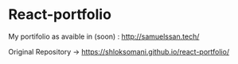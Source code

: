 # React-portfolio

My portifolio as avaible in (soon) : http://samuelssan.tech/


Original Repository -> https://shloksomani.github.io/react-portfolio/



